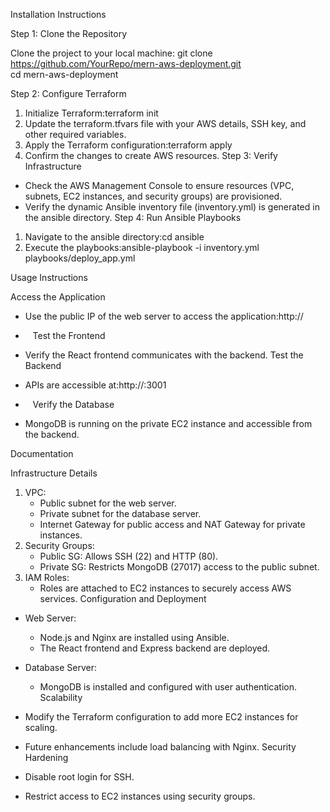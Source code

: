 Installation Instructions

Step 1: Clone the Repository

Clone the project to your local machine:
git clone https://github.com/YourRepo/mern-aws-deployment.git  
cd mern-aws-deployment  

Step 2: Configure Terraform

1. Initialize Terraform:terraform init    
2. Update the terraform.tfvars file with your AWS details, SSH key, and other required variables.
3. Apply the Terraform configuration:terraform apply    
4. Confirm the changes to create AWS resources.
Step 3: Verify Infrastructure

* Check the AWS Management Console to ensure resources (VPC, subnets, EC2 instances, and security groups) are provisioned.
* Verify the dynamic Ansible inventory file (inventory.yml) is generated in the ansible directory.
Step 4: Run Ansible Playbooks

1. Navigate to the ansible directory:cd ansible    
2. Execute the playbooks:ansible-playbook -i inventory.yml playbooks/deploy_app.yml    

Usage Instructions

Access the Application

* Use the public IP of the web server to access the application:http://<web-server-public-ip>  
*   
Test the Frontend

* Verify the React frontend communicates with the backend.
Test the Backend

* APIs are accessible at:http://<web-server-public-ip>:3001  
*   
Verify the Database

* MongoDB is running on the private EC2 instance and accessible from the backend.

Documentation

Infrastructure Details

1. VPC:
    * Public subnet for the web server.
    * Private subnet for the database server.
    * Internet Gateway for public access and NAT Gateway for private instances.
2. Security Groups:
    * Public SG: Allows SSH (22) and HTTP (80).
    * Private SG: Restricts MongoDB (27017) access to the public subnet.
3. IAM Roles:
    * Roles are attached to EC2 instances to securely access AWS services.
Configuration and Deployment

* Web Server:
    * Node.js and Nginx are installed using Ansible.
    * The React frontend and Express backend are deployed.
* Database Server:
    * MongoDB is installed and configured with user authentication.
Scalability

* Modify the Terraform configuration to add more EC2 instances for scaling.
* Future enhancements include load balancing with Nginx.
Security Hardening

* Disable root login for SSH.
* Restrict access to EC2 instances using security groups.

